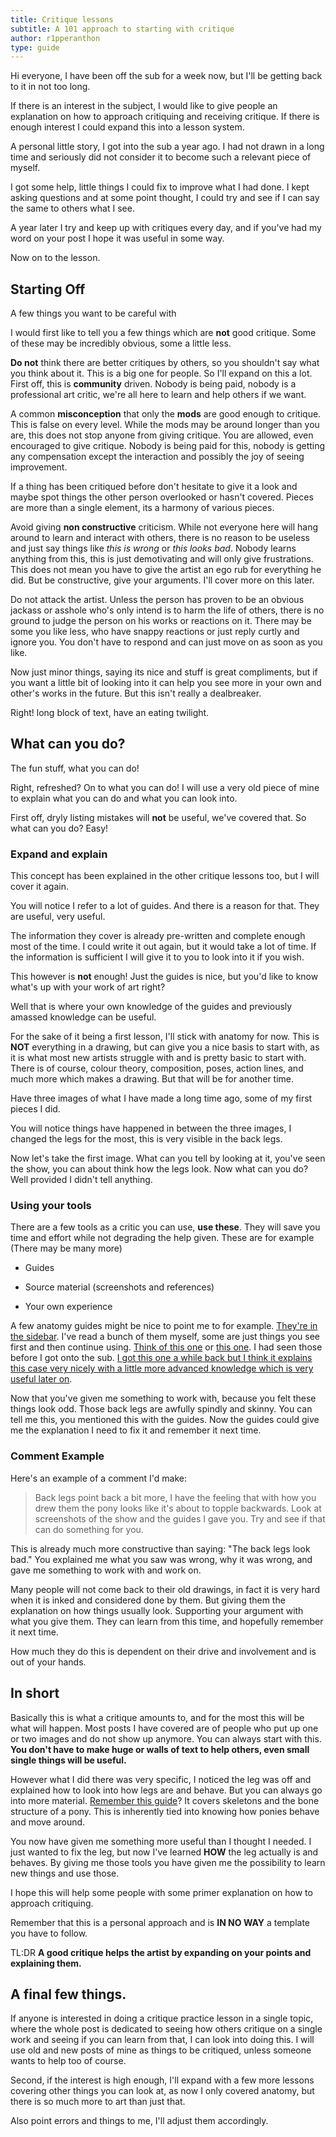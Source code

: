 ```yaml
---
title: Critique lessons
subtitle: A 101 approach to starting with critique
author: r1pperanthon
type: guide
---
```

Hi everyone, I have been off the sub for a week now, but I'll be getting back to it in not too long.

If there is an interest in the subject, I would like to give people an explanation on how to approach critiquing and receiving critique. If there is enough interest I could expand this into a lesson system.

A personal little story, I got into the sub a year ago. I had not drawn in a long time and seriously did not consider it to become such a relevant piece of myself.

I got some help, little things I could fix to improve what I had done. I kept asking questions and at some point thought, I could try and see if I can say the same to others what I see.

A year later I try and keep up with critiques every day, and if you've had my word on your post I hope it was useful in some way.

<Ponymote mote="cheerteach" text=" "/>

Now on to the lesson.


## Starting Off

A few things you want to be careful with

I would first like to tell you a few things which are **not** good critique. Some of these may be incredibly obvious, some a little less.

**Do not** think there are better critiques by others, so you shouldn't say what you think about it. This is a big one for people. So I'll expand on this a lot. First off, this is **community** driven. Nobody is being paid, nobody is a professional art critic, we're all here to learn and help others if we want.

A common **misconception** that only the **mods** are good enough to critique. This is false on every level. While the mods may be around longer than you are, this does not stop anyone from giving critique. You are allowed, even encouraged to give critique. Nobody is being paid for this, nobody is getting any compensation except the interaction and possibly the joy of seeing improvement.

If a thing has been critiqued before don't hesitate to give it a look and maybe spot things the other person overlooked or hasn't covered. Pieces are more than a single element, its a harmony of various pieces.

Avoid giving **non constructive** criticism. While not everyone here will hang around to learn and interact with others, there is no reason to be useless and just say things like _this is wrong_ or _this looks bad_. Nobody learns anything from this, this is just demotivating and will only give frustrations. This does not mean you have to give the artist an ego rub for everything he did. But be constructive, give your arguments. I'll cover more on this later.

<Ponymote mote="aj22" text=" "/>

Do not attack the artist. Unless the person has proven to be an obvious jackass or asshole who's only intend is to harm the life of others, there is no ground to judge the person on his works or reactions on it. There may be some you like less, who have snappy reactions or just reply curtly and ignore you. You don't have to respond and can just move on as soon as you like.

Now just minor things, saying its nice and stuff is great compliments, but if you want a little bit of looking into it can help you see more in your own and other's works in the future. But this isn't really a dealbreaker.

Right! long block of text, have an eating twilight.
<Ponymote mote="omnom" text=" "/>


## What can you do?

The fun stuff, what you can do!

Right, refreshed? On to what you can do! I will use a very old piece of mine to explain what you can do and what you can look into.

First off, dryly listing mistakes will **not** be useful, we've covered that. So what can you do? Easy!

### Expand and explain

This concept has been explained in the other critique lessons too, but I will cover it again.

You will notice I refer to a lot of guides. And there is a reason for that. They are useful, very useful.

The information they cover is already pre-written and complete enough most of the time. I could write it out again, but it would take a lot of time. If the information is sufficient I will give it to you to look into it if you wish.

This however is **not** enough! Just the guides is nice, but you'd like to know what's up with your work of art right?

Well that is where your own knowledge of the guides and previously amassed knowledge can be useful.

For the sake of it being a first lesson, I'll stick with anatomy for now. This is **NOT** everything in a drawing, but can give you a nice basis to start with, as it is what most new artists struggle with and is pretty basic to start with. There is of course, colour theory, composition, poses, action lines, and much more which makes a drawing. But that will be for another time.

Have three images of what I have made a long time ago, some of my first pieces I did.

<GuideFullWidthImage :src="CritLessons1" href="http://fav.me/d4yzjle" caption="image 1"/>
<GuideFullWidthImage :src="CritLessons2" href="http://fav.me/d4z7cy7" caption="image 2"/>
<GuideFullWidthImage :src="CritLessons3" href="http://fav.me/d4zc10q" caption="image 3"/>

You will notice things have happened in between the three images, I changed the legs for the most, this is very visible in the back legs.

Now let's take the first image. What can you tell by looking at it, you've seen the show, you can about think how the legs look. Now what can you do? Well provided I didn't tell anything.

### Using your tools

There are a few tools as a critic you can use, **use these**. They will save you time and effort while not degrading the help given. These are for example (There may be many more)

-   Guides

-   Source material (screenshots and references)

-   Your own experience

A few anatomy guides might be nice to point me to for example. [They're in the sidebar](http://www.reddit.com/r/MLPdrawingschool/wiki/guides). I've read a bunch of them myself, some are just things you see first and then continue using. [Think of this one](http://vertrev.deviantart.com/gallery/?offset=24#/d3c5364) or [this one](http://inkwell-pony.deviantart.com/art/My-Little-Pony-Study-199639760). I had seen those before I got onto the sub. [I got this one a while back but I think it explains this case very nicely with a little more advanced knowledge which is very useful later on](http://fav.me/d5q8u4l).

<Ponymote mote="ppdevious" text="how devious, making them learn this way"/>

Now that you've given me something to work with, because you felt these things look odd. Those back legs are awfully spindly and skinny. You can tell me this, you mentioned this with the guides. Now the guides could give me the explanation I need to fix it and remember it next time.

### Comment Example

Here's an example of a comment I'd make:

> Back legs point back a bit more, I have the feeling that with how you drew them the pony looks like it's about to topple backwards. Look at screenshots of the show and the guides I gave you. Try and see if that can do something for you.

This is already much more constructive than saying: "The back legs look bad." You explained me what you saw was wrong, why it was wrong, and gave me something to work with and work on.

Many people will not come back to their old drawings, in fact it is very hard when it is inked and considered done by them. But giving them the explanation on how things usually look. Supporting your argument with what you give them. They can learn from this time, and hopefully remember it next time.

How much they do this is dependent on their drive and involvement and is out of your hands.

<Ponymote mote="chibipinkie" text=" "/>


## In short

Basically this is what a critique amounts to, and for the most this will be what will happen. Most posts I have covered are of people who put up one or two images and do not show up anymore. You can always start with this. **You don't have to make huge or walls of text to help others, even small single things will be useful.**

However what I did there was very specific, I noticed the leg was off and explained how to look into how legs are and behave. But you can always go into more material. [Remember this guide](http://fav.me/d5q8u4l)? It covers skeletons and the bone structure of a pony. This is inherently tied into knowing how ponies behave and move around.

You now have given me something more useful than I thought I needed. I just wanted to fix the leg, but now I've learned **HOW** the leg actually is and behaves. By giving me those tools you have given me the possibility to learn new things and use those.

I hope this will help some people with some primer explanation on how to approach critiquing.

Remember that this is a personal approach and is **IN NO WAY** a template you have to follow.

TL:DR **A good critique helps the artist by expanding on your points and explaining them.**


## A final few things.

If anyone is interested in doing a critique practice lesson in a single topic, where the whole post is dedicated to seeing how others critique on a single work and seeing if you can learn from that, I can look into doing this. I will use old and new posts of mine as things to be critiqued, unless someone wants to help too of course.

Second, if the interest is high enough, I'll expand with a few more lessons covering other things you can look at, as now I only covered anatomy, but there is so much more to art than just that.

<Ponymote mote="ppthis" text=" "/>

Also point errors and things to me, I'll adjust them accordingly.

<script setup lang="ts">
import CritLessons1 from './critique-lessons-1.jpg'
import CritLessons2 from './critique-lessons-2.jpg'
import CritLessons3 from './critique-lessons-3.jpg'
</script>
